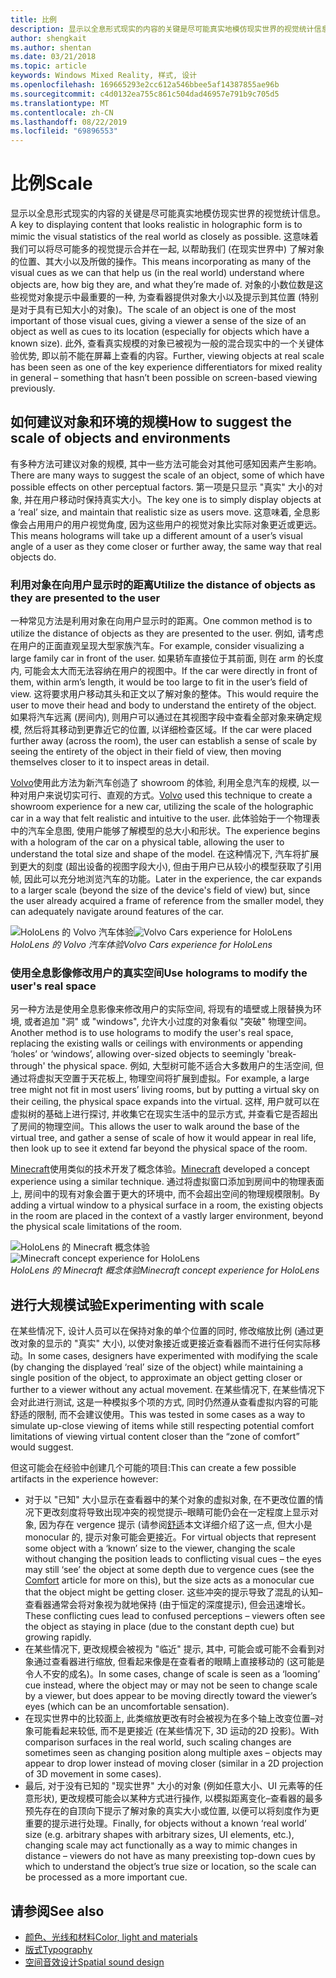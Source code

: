 ```yaml
---
title: 比例
description: 显示以全息形式现实的内容的关键是尽可能真实地模仿现实世界的视觉统计信息。
author: shengkait
ms.author: shentan
ms.date: 03/21/2018
ms.topic: article
keywords: Windows Mixed Reality, 样式, 设计
ms.openlocfilehash: 169665293e2cc612a546bbee5af14387855ae96b
ms.sourcegitcommit: c4d0132ea755c861c504dad46957e791b9c705d5
ms.translationtype: MT
ms.contentlocale: zh-CN
ms.lasthandoff: 08/22/2019
ms.locfileid: "69896553"
---
```

# <a name="scale"></a><span data-ttu-id="e30c8-104">比例</span><span class="sxs-lookup"><span data-stu-id="e30c8-104">Scale</span></span>

<span data-ttu-id="e30c8-105">显示以全息形式现实的内容的关键是尽可能真实地模仿现实世界的视觉统计信息。</span><span class="sxs-lookup"><span data-stu-id="e30c8-105">A key to displaying content that looks realistic in holographic form is to mimic the visual statistics of the real world as closely as possible.</span></span> <span data-ttu-id="e30c8-106">这意味着我们可以将尽可能多的视觉提示合并在一起, 以帮助我们 (在现实世界中) 了解对象的位置、其大小以及所做的操作。</span><span class="sxs-lookup"><span data-stu-id="e30c8-106">This means incorporating as many of the visual cues as we can that help us (in the real world) understand where objects are, how big they are, and what they’re made of.</span></span> <span data-ttu-id="e30c8-107">对象的小数位数是这些视觉对象提示中最重要的一种, 为查看器提供对象大小以及提示到其位置 (特别是对于具有已知大小的对象)。</span><span class="sxs-lookup"><span data-stu-id="e30c8-107">The scale of an object is one of the most important of those visual cues, giving a viewer a sense of the size of an object as well as cues to its location (especially for objects which have a known size).</span></span> <span data-ttu-id="e30c8-108">此外, 查看真实规模的对象已被视为一般的混合现实中的一个关键体验优势, 即以前不能在屏幕上查看的内容。</span><span class="sxs-lookup"><span data-stu-id="e30c8-108">Further, viewing objects at real scale has been seen as one of the key experience differentiators for mixed reality in general – something that hasn’t been possible on screen-based viewing previously.</span></span>

## <a name="how-to-suggest-the-scale-of-objects-and-environments"></a><span data-ttu-id="e30c8-109">如何建议对象和环境的规模</span><span class="sxs-lookup"><span data-stu-id="e30c8-109">How to suggest the scale of objects and environments</span></span>

<span data-ttu-id="e30c8-110">有多种方法可建议对象的规模, 其中一些方法可能会对其他可感知因素产生影响。</span><span class="sxs-lookup"><span data-stu-id="e30c8-110">There are many ways to suggest the scale of an object, some of which have possible effects on other perceptual factors.</span></span> <span data-ttu-id="e30c8-111">第一项是只显示 "真实" 大小的对象, 并在用户移动时保持真实大小。</span><span class="sxs-lookup"><span data-stu-id="e30c8-111">The key one is to simply display objects at a ‘real’ size, and maintain that realistic size as users move.</span></span> <span data-ttu-id="e30c8-112">这意味着, 全息影像会占用用户的用户视觉角度, 因为这些用户的视觉对象比实际对象更近或更远。</span><span class="sxs-lookup"><span data-stu-id="e30c8-112">This means holograms will take up a different amount of a user’s visual angle of a user as they come closer or further away, the same way that real objects do.</span></span>

### <a name="utilize-the-distance-of-objects-as-they-are-presented-to-the-user"></a><span data-ttu-id="e30c8-113">利用对象在向用户显示时的距离</span><span class="sxs-lookup"><span data-stu-id="e30c8-113">Utilize the distance of objects as they are presented to the user</span></span>

<span data-ttu-id="e30c8-114">一种常见方法是利用对象在向用户显示时的距离。</span><span class="sxs-lookup"><span data-stu-id="e30c8-114">One common method is to utilize the distance of objects as they are presented to the user.</span></span> <span data-ttu-id="e30c8-115">例如, 请考虑在用户的正面直观呈现大型家族汽车。</span><span class="sxs-lookup"><span data-stu-id="e30c8-115">For example, consider visualizing a large family car in front of the user.</span></span> <span data-ttu-id="e30c8-116">如果轿车直接位于其前面, 则在 arm 的长度内, 可能会太大而无法容纳在用户的视图中。</span><span class="sxs-lookup"><span data-stu-id="e30c8-116">If the car were directly in front of them, within arm’s length, it would be too large to fit in the user’s field of view.</span></span> <span data-ttu-id="e30c8-117">这将要求用户移动其头和正文以了解对象的整体。</span><span class="sxs-lookup"><span data-stu-id="e30c8-117">This would require the user to move their head and body to understand the entirety of the object.</span></span> <span data-ttu-id="e30c8-118">如果将汽车远离 (房间内), 则用户可以通过在其视图字段中查看全部对象来确定规模, 然后将其移动到更靠近它的位置, 以详细检查区域。</span><span class="sxs-lookup"><span data-stu-id="e30c8-118">If the car were placed further away (across the room), the user can establish a sense of scale by seeing the entirety of the object in their field of view, then moving themselves closer to it to inspect areas in detail.</span></span>

<span data-ttu-id="e30c8-119">[Volvo](https://www.youtube.com/watch?v=DilzwF90vec)使用此方法为新汽车创造了 showroom 的体验, 利用全息汽车的规模, 以一种对用户来说切实可行、直观的方式。</span><span class="sxs-lookup"><span data-stu-id="e30c8-119">[Volvo](https://www.youtube.com/watch?v=DilzwF90vec) used this technique to create a showroom experience for a new car, utilizing the scale of the holographic car in a way that felt realistic and intuitive to the user.</span></span> <span data-ttu-id="e30c8-120">此体验始于一个物理表中的汽车全息图, 使用户能够了解模型的总大小和形状。</span><span class="sxs-lookup"><span data-stu-id="e30c8-120">The experience begins with a hologram of the car on a physical table, allowing the user to understand the total size and shape of the model.</span></span> <span data-ttu-id="e30c8-121">在这种情况下, 汽车将扩展到更大的刻度 (超出设备的视图字段大小), 但由于用户已从较小的模型获取了引用帧, 因此可以充分地浏览汽车的功能。</span><span class="sxs-lookup"><span data-stu-id="e30c8-121">Later in the experience, the car expands to a larger scale (beyond the size of the device's field of view) but, since the user already acquired a frame of reference from the smaller model, they can adequately navigate around features of the car.</span></span>

<span data-ttu-id="e30c8-122">![HoloLens 的 Volvo 汽车体验](images/volvo-cars-microsoft-hololens-experience01-640px.jpg)</span><span class="sxs-lookup"><span data-stu-id="e30c8-122">![Volvo Cars experience for HoloLens](images/volvo-cars-microsoft-hololens-experience01-640px.jpg)</span></span><br>
<span data-ttu-id="e30c8-123">*HoloLens 的 Volvo 汽车体验*</span><span class="sxs-lookup"><span data-stu-id="e30c8-123">*Volvo Cars experience for HoloLens*</span></span>

### <a name="use-holograms-to-modify-the-users-real-space"></a><span data-ttu-id="e30c8-124">使用全息影像修改用户的真实空间</span><span class="sxs-lookup"><span data-stu-id="e30c8-124">Use holograms to modify the user's real space</span></span>

<span data-ttu-id="e30c8-125">另一种方法是使用全息影像来修改用户的实际空间, 将现有的墙壁或上限替换为环境, 或者追加 "洞" 或 "windows", 允许大小过度的对象看似 "突破" 物理空间。</span><span class="sxs-lookup"><span data-stu-id="e30c8-125">Another method is to use holograms to modify the user's real space, replacing the existing walls or ceilings with environments or appending ‘holes’ or ‘windows’, allowing over-sized objects to seemingly 'break-through' the physical space.</span></span> <span data-ttu-id="e30c8-126">例如, 大型树可能不适合大多数用户的生活空间, 但通过将虚拟天空置于天花板上, 物理空间将扩展到虚拟。</span><span class="sxs-lookup"><span data-stu-id="e30c8-126">For example, a large tree might not fit in most users’ living rooms, but by putting a virtual sky on their ceiling, the physical space expands into the virtual.</span></span> <span data-ttu-id="e30c8-127">这样, 用户就可以在虚拟树的基础上进行探讨, 并收集它在现实生活中的显示方式, 并查看它是否超出了房间的物理空间。</span><span class="sxs-lookup"><span data-stu-id="e30c8-127">This allows the user to walk around the base of the virtual tree, and gather a sense of scale of how it would appear in real life, then look up to see it extend far beyond the physical space of the room.</span></span>

<span data-ttu-id="e30c8-128">[Minecraft](https://minecraft.net/)使用类似的技术开发了概念体验。</span><span class="sxs-lookup"><span data-stu-id="e30c8-128">[Minecraft](https://minecraft.net/) developed a concept experience using a similar technique.</span></span> <span data-ttu-id="e30c8-129">通过将虚拟窗口添加到房间中的物理表面上, 房间中的现有对象会置于更大的环境中, 而不会超出空间的物理规模限制。</span><span class="sxs-lookup"><span data-stu-id="e30c8-129">By adding a virtual window to a physical surface in a room, the existing objects in the room are placed in the context of a vastly larger environment, beyond the physical scale limitations of the room.</span></span>

<span data-ttu-id="e30c8-130">![HoloLens 的 Minecraft 概念体验](images/800px-minecraftwindow-640px.jpg)</span><span class="sxs-lookup"><span data-stu-id="e30c8-130">![Minecraft concept experience for HoloLens](images/800px-minecraftwindow-640px.jpg)</span></span><br>
<span data-ttu-id="e30c8-131">*HoloLens 的 Minecraft 概念体验*</span><span class="sxs-lookup"><span data-stu-id="e30c8-131">*Minecraft concept experience for HoloLens*</span></span>

## <a name="experimenting-with-scale"></a><span data-ttu-id="e30c8-132">进行大规模试验</span><span class="sxs-lookup"><span data-stu-id="e30c8-132">Experimenting with scale</span></span>

<span data-ttu-id="e30c8-133">在某些情况下, 设计人员可以在保持对象的单个位置的同时, 修改缩放比例 (通过更改对象的显示的 "真实" 大小), 以使对象接近或更接近查看器而不进行任何实际移动。</span><span class="sxs-lookup"><span data-stu-id="e30c8-133">In some cases, designers have experimented with modifying the scale (by changing the displayed ‘real’ size of the object) while maintaining a single position of the object, to approximate an object getting closer or further to a viewer without any actual movement.</span></span> <span data-ttu-id="e30c8-134">在某些情况下, 在某些情况下会对此进行测试, 这是一种模拟多个项的方式, 同时仍然遵从查看虚拟内容的可能舒适的限制, 而不会建议使用。</span><span class="sxs-lookup"><span data-stu-id="e30c8-134">This was tested in some cases as a way to simulate up-close viewing of items while still respecting potential comfort limitations of viewing virtual content closer than the “zone of comfort” would suggest.</span></span>

<span data-ttu-id="e30c8-135">但这可能会在经验中创建几个可能的项目:</span><span class="sxs-lookup"><span data-stu-id="e30c8-135">This can create a few possible artifacts in the experience however:</span></span>
* <span data-ttu-id="e30c8-136">对于以 "已知" 大小显示在查看器中的某个对象的虚拟对象, 在不更改位置的情况下更改刻度将导致出现冲突的视觉提示–眼睛可能仍会在一定程度上显示对象, 因为存在 vergence 提示 (请参阅[舒适](comfort.md)本文详细介绍了这一点, 但大小是 monocular 的, 提示对象可能会更接近。</span><span class="sxs-lookup"><span data-stu-id="e30c8-136">For virtual objects that represent some object with a ‘known’ size to the viewer, changing the scale without changing the position leads to conflicting visual cues – the eyes may still ‘see’ the object at some depth due to vergence cues (see the [Comfort](comfort.md) article for more on this), but the size acts as a monocular cue that the object might be getting closer.</span></span> <span data-ttu-id="e30c8-137">这些冲突的提示导致了混乱的认知–查看器通常会将对象视为就地保持 (由于恒定的深度提示), 但会迅速增长。</span><span class="sxs-lookup"><span data-stu-id="e30c8-137">These conflicting cues lead to confused perceptions – viewers often see the object as staying in place (due to the constant depth cue) but growing rapidly.</span></span>
* <span data-ttu-id="e30c8-138">在某些情况下, 更改规模会被视为 "临近" 提示, 其中, 可能会或可能不会看到对象通过查看器进行缩放, 但看起来像是在查看者的眼睛上直接移动的 (这可能是令人不安的成名)。</span><span class="sxs-lookup"><span data-stu-id="e30c8-138">In some cases, change of scale is seen as a ‘looming’ cue instead, where the object may or may not be seen to change scale by a viewer, but does appear to be moving directly toward the viewer’s eyes (which can be an uncomfortable sensation).</span></span>
* <span data-ttu-id="e30c8-139">在现实世界中的比较面上, 此类缩放更改有时会被视为在多个轴上改变位置–对象可能看起来较低, 而不是更接近 (在某些情况下, 3D 运动的2D 投影)。</span><span class="sxs-lookup"><span data-stu-id="e30c8-139">With comparison surfaces in the real world, such scaling changes are sometimes seen as changing position along multiple axes – objects may appear to drop lower instead of moving closer (similar in a 2D projection of 3D movement in some cases).</span></span>
* <span data-ttu-id="e30c8-140">最后, 对于没有已知的 "现实世界" 大小的对象 (例如任意大小、UI 元素等的任意形状), 更改规模可能会以某种方式进行操作, 以模拟距离变化–查看器的最多预先存在的自顶向下提示了解对象的真实大小或位置, 以便可以将刻度作为更重要的提示进行处理。</span><span class="sxs-lookup"><span data-stu-id="e30c8-140">Finally, for objects without a known ‘real world’ size (e.g. arbitrary shapes with arbitrary sizes, UI elements, etc.), changing scale may act functionally as a way to mimic changes in distance – viewers do not have as many preexisting top-down cues by which to understand the object’s true size or location, so the scale can be processed as a more important cue.</span></span>

## <a name="see-also"></a><span data-ttu-id="e30c8-141">请参阅</span><span class="sxs-lookup"><span data-stu-id="e30c8-141">See also</span></span>
* [<span data-ttu-id="e30c8-142">颜色、光线和材料</span><span class="sxs-lookup"><span data-stu-id="e30c8-142">Color, light and materials</span></span>](color,-light-and-materials.md)
* [<span data-ttu-id="e30c8-143">版式</span><span class="sxs-lookup"><span data-stu-id="e30c8-143">Typography</span></span>](typography.md)
* [<span data-ttu-id="e30c8-144">空间音效设计</span><span class="sxs-lookup"><span data-stu-id="e30c8-144">Spatial sound design</span></span>](spatial-sound-design.md)
